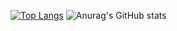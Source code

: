 [![Top Langs](https://github-readme-stats.vercel.app/api/top-langs/?username=cagdaseksi&layout=compact&theme=radical)](https://github.com/freshdev2015/github-readme-stats)
![Anurag's GitHub stats](https://github-readme-stats.vercel.app/api?username=Colen&show_icons=true&theme=radical)

